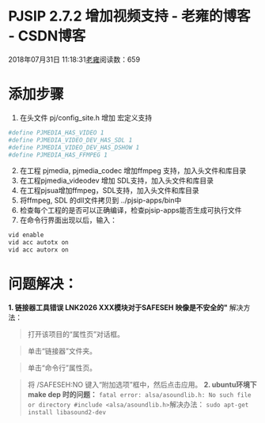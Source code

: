 
# PJSIP 2.7.2 增加视频支持 - 老雍的博客 - CSDN博客


2018年07月31日 11:18:31[老雍](https://me.csdn.net/yongkai0214)阅读数：659



# 添加步骤
1. 在头文件 pj/config_site.h 增加 宏定义支持
```python
#define PJMEDIA_HAS_VIDEO 1
#define PJMEDIA_VIDEO_DEV_HAS_SDL 1
#define PJMEDIA_VIDEO_DEV_HAS_DSHOW 1
#define PJMEDIA_HAS_FFMPEG 1
```
2. 在工程 pjmedia, pjmedia_codec 增加ffmpeg 支持，加入头文件和库目录
3. 在工程pjmedia_videodev 增加 SDL支持，加入头文件和库目录
4. 在工程pjsua增加ffmpeg，SDL支持，加入头文件和库目录
5. 将ffmpeg, SDL 的dll文件拷贝到 ../pjsip-apps/bin中
6. 检查每个工程的是否可以正确编译，检查pjsip-apps能否生成可执行文件
7. 在命令行界面出现以后，输入：
```python
vid enable
vid acc autotx on
vid acc autorx on
```
# 问题解决：
**1. 链接器工具错误 LNK2026 XXX模块对于SAFESEH 映像是不安全的"**
解决方法：
> 打开该项目的“属性页”对话框。

> 单击“链接器”文件夹。

> 单击“命令行”属性页。

> 将 /SAFESEH:NO 键入“附加选项”框中，然后点击应用。
**2. ubuntu环境下 make dep 时的问题：**
`fatal error: alsa/asoundlib.h: No such file or directory #include <alsa/asoundlib.h>`解决办法：
`sudo apt-get install libasound2-dev`


